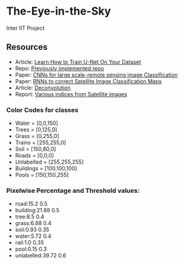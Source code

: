 # The-Eye-in-the-Sky
Inter IIT Project

## Resources
- Article: [Learn How to Train U-Net On Your Dataset](https://medium.com/coinmonks/learn-how-to-train-u-net-on-your-dataset-8e3f89fbd623)
- Repo: [Previously implemented repo](https://github.com/reachsumit/deep-unet-for-satellite-image-segmentation)
- Paper: [CNNs for large scale-remote sensing image Classification](https://arxiv.org/pdf/1703.00121.pdf)
- Paper: [RNNs to correct Satellite Image Classification Maps](https://arxiv.org/pdf/1608.03440.pdf)
- Article: [Deconvolution](https://distill.pub/2016/deconv-checkerboard/)
- Report: [Various indices from Satellite images](http://www.slopeproject.eu/public/deliverables/D201.pdf) 

### Color Codes for classes
- Water = [0,0,150]
- Trees = [0,125,0]
- Grass = [0,255,0]
- Trains = [255,255,0]
- Soil = [150,80,0]
- Roads = [0,0,0]
- Unlabelled = [255,255,255]
- Buildings = [100,100,100]
- Pools = [150,150,255]

### Pixelwise Percentage and Threshold values:
 - road:15.2          0.5
 - building:21.88     0.5
 - tree:8.5           0.4  
 - grass:6.88         0.4
 - soil:0.93          0.35
 - water:5.72         0.4
 - rail:1.0           0.35
 - pool:0.15          0.3
 - unlabelled:39.72   0.6
